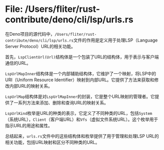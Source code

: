 # File: /Users/fliter/rust-contribute/deno/cli/lsp/urls.rs

在Deno项目的源代码中，`/Users/fliter/rust-contribute/deno/cli/lsp/urls.rs`文件的作用是定义用于处理LSP（Language Server Protocol）URL的相关功能。

首先，`LspClientUrl(Url)`结构体是一个包装了URL的结构体，用于表示与客户端通信的URL。

`LspUrlMapInner`结构体是一个内部辅助结构体，它维护了一个映射，将LSP中的URI（Uniform Resource Identifier）映射到内部URL。它提供了方法来获取和修改内部URL的映射关系。

`LspUrlMap`结构体是对`LspUrlMapInner`的封装，它是整个URL映射的管理者。它提供了一系列方法来添加、删除和查询URL的映射关系。

`LspUrlKind`枚举是URL的种类的表示，它定义了不同种类的URL，包括`System`（系统URL），`Client`（客户端URL）和`Vfs`（虚拟文件系统URL）。这个枚举用于指示URL的用途和属性。

总结起来，`urls.rs`文件中的这些结构体和枚举提供了用于管理和处理LSP URL的相关功能，包括URL映射和区分不同种类的URL。

